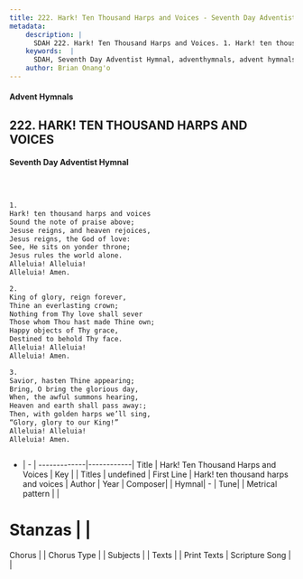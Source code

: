 ```yaml
---
title: 222. Hark! Ten Thousand Harps and Voices - Seventh Day Adventist Hymnal
metadata:
    description: |
      SDAH 222. Hark! Ten Thousand Harps and Voices. 1. Hark! ten thousand harps and voices Sound the note of praise above; Jesuse reigns, and heaven rejoices, Jesus reigns, the God of love: See, He sits on yonder throne; Jesus rules the world alone. Alleluia! Alleluia! Alleluia! Amen.
    keywords:  |
      SDAH, Seventh Day Adventist Hymnal, adventhymnals, advent hymnals, Hark! Ten Thousand Harps and Voices, Hark! ten thousand harps and voices 
    author: Brian Onang'o
---
```


#### Advent Hymnals
## 222. HARK! TEN THOUSAND HARPS AND VOICES
#### Seventh Day Adventist Hymnal

```txt



1.
Hark! ten thousand harps and voices
Sound the note of praise above;
Jesuse reigns, and heaven rejoices,
Jesus reigns, the God of love:
See, He sits on yonder throne;
Jesus rules the world alone.
Alleluia! Alleluia!
Alleluia! Amen.

2.
King of glory, reign forever,
Thine an everlasting crown;
Nothing from Thy love shall sever
Those whom Thou hast made Thine own;
Happy objects of Thy grace,
Destined to behold Thy face.
Alleluia! Alleluia!
Alleluia! Amen.

3.
Savior, hasten Thine appearing;
Bring, O bring the glorious day,
When, the awful summons hearing,
Heaven and earth shall pass away:;
Then, with golden harps we’ll sing,
“Glory, glory to our King!”
Alleluia! Alleluia!
Alleluia! Amen.



```

- |   -  |
-------------|------------|
Title | Hark! Ten Thousand Harps and Voices |
Key |  |
Titles | undefined |
First Line | Hark! ten thousand harps and voices |
Author | 
Year | 
Composer|  |
Hymnal|  - |
Tune|  |
Metrical pattern | |
# Stanzas |  |
Chorus |  |
Chorus Type |  |
Subjects |  |
Texts |  |
Print Texts | 
Scripture Song |  |
  

